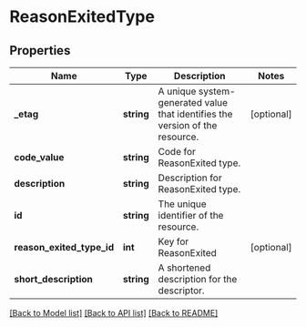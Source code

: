 # ReasonExitedType

## Properties
Name | Type | Description | Notes
------------ | ------------- | ------------- | -------------
**_etag** | **string** | A unique system-generated value that identifies the version of the resource. | [optional] 
**code_value** | **string** | Code for ReasonExited type. | 
**description** | **string** | Description for ReasonExited type. | 
**id** | **string** | The unique identifier of the resource. | 
**reason_exited_type_id** | **int** | Key for ReasonExited | [optional] 
**short_description** | **string** | A shortened description for the descriptor. | 

[[Back to Model list]](../README.md#documentation-for-models) [[Back to API list]](../README.md#documentation-for-api-endpoints) [[Back to README]](../README.md)


